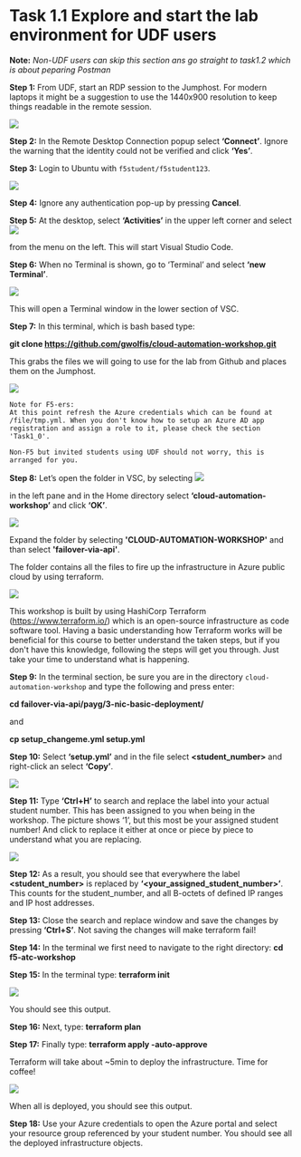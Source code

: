 # Task 1.1 Explore and start the lab environment for UDF users


**Note:**
*Non-UDF users can skip this section ans go straight to task1.2 which is about peparing Postman*


**Step 1:** From UDF, start an RDP session to the Jumphost. For modern laptops it might be a suggestion to use the 1440x900 resolution to keep things readable in the remote session.

![](../png/module1/task1_1_p1.png)

    
**Step 2:** In the Remote Desktop Connection popup select **‘Connect’**. Ignore the warning that the identity could not be verified and click **‘Yes’**.

**Step 3:** Login to Ubuntu with ``f5student/f5student123``.

![](../png/module1/task1_1_p2.png)

**Step 4:** Ignore any authentication pop-up by pressing **Cancel**.

**Step 5:** At the desktop, select **‘Activities’** in the upper left corner and select ![](../png/module1/task1_1_p3.png)

from the menu on the left. This will start Visual Studio Code.

**Step 6:** When no Terminal is shown, go to ‘Terminal’ and select **‘new Terminal’**.
 
![](../png/module1/task1_1_p4.png)

This will open a Terminal window in the lower section of VSC.

**Step 7:** In this terminal, which is bash based type:

**git clone https://github.com/gwolfis/cloud-automation-workshop.git**

This grabs the files we will going to use for the lab from Github and places them on the Jumphost.

![](../png/module1/task1_1_p5.png)

```
Note for F5-ers:
At this point refresh the Azure credentials which can be found at /file/tmp.yml. When you don't know how to setup an Azure AD app registration and assign a role to it, please check the section 'Task1_0'.

Non-F5 but invited students using UDF should not worry, this is arranged for you.
```

**Step 8:** Let’s open the folder in VSC, by selecting ![](../png/module1/task1_1_p6.png)

in the left pane and in the Home directory select **‘cloud-automation-workshop’** and click **‘OK’**.

![](../png/module1/task1_1_p7.png)

Expand the folder by selecting **'CLOUD-AUTOMATION-WORKSHOP'** and than select **'failover-via-api'**.

The folder contains all the files to fire up the infrastructure in Azure public cloud by using terraform.

![](../png/module1/task1_1_p8.png)


This workshop is built by using HashiCorp Terraform (https://www.terraform.io/) which is an open-source infrastructure as code software tool. Having a basic understanding how Terraform works will be beneficial for this course to better understand the taken steps, but if you don't have this knowledge, following the steps will get you through. Just take your time to understand what is happening.

**Step 9:** In the terminal section, be sure you are in the directory ``cloud-automation-workshop`` and type the following and press enter:

**cd failover-via-api/payg/3-nic-basic-deployment/**

and

**cp setup_changeme.yml setup.yml**

**Step 10:** Select **‘setup.yml’** and in the file select **<student_number>** and right-click an select **‘Copy’**.

![](../png/module1/task1_1_p9.png)

**Step 11:** Type **‘Ctrl+H’** to search and replace the label into your actual student number. This has been assigned to you when being in the workshop. The picture shows ‘1’, but this most be your assigned student number! And click to replace it either at once or piece by piece to understand what you are replacing.
 
![](../png/module1/task1_1_p10.png)

**Step 12:** As a result, you should see that everywhere the label **<student_number>** is replaced by **‘<your_assigned_student_number>’**. This counts for the student_number, and all B-octets of defined IP ranges and IP host addresses.

**Step 13:** Close the search and replace window and save the changes by pressing **‘Ctrl+S’**. Not saving the changes will make terraform fail!

**Step 14:** In the terminal we first need to navigate to the right directory: **cd f5-atc-workshop**

**Step 15:** In the terminal type: **terraform init**
 
![](../png/module1/task1_1_p11.png)

You should see this output.

**Step 16:** Next, type: **terraform plan**

**Step 17:** Finally type: **terraform apply -auto-approve**

Terraform will take about ~5min to deploy the infrastructure. Time for coffee!

![](../png/module1/task1_1_p12.png)

When all is deployed, you should see this output.

**Step 18:** Use your Azure credentials to open the Azure portal and select your resource group referenced by your student number. You should see all the deployed infrastructure objects.